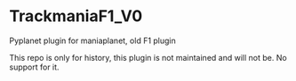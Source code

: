 # TrackmaniaF1_V0
Pyplanet plugin for maniaplanet, old F1 plugin

This repo is only for history, this plugin is not maintained and will not be. No support for it.
